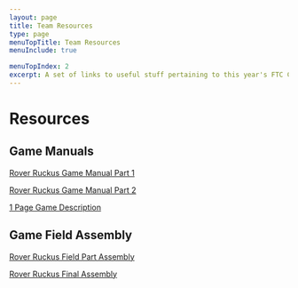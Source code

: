 ```yaml
---
layout: page
title: Team Resources
type: page
menuTopTitle: Team Resources
menuInclude: true

menuTopIndex: 2
excerpt: A set of links to useful stuff pertaining to this year's FTC Challenge.
---
```

Resources
=========

**Game Manuals**
----------------

[Rover Ruckus Game Manual Part 1](https://firstinspiresst01.blob.core.windows.net/ftc/2019/gefm1.pdf)

[Rover Ruckus Game Manual Part 2](https://firstinspiresst01.blob.core.windows.net/ftc/2019/gemf2.pdf)

[1 Page Game Description](https://firstinspiresst01.blob.core.windows.net/ftc/2019/gonemlpg.pdf)

**Game Field Assembly**
-----------------------

[Rover Ruckus Field Part Assembly](https://firstinspiresst01.blob.core.windows.net/ftc/2019/2019fieldasseewmbly1.1.pdf)

[Rover Ruckus Final Assembly](https://firstinspiresst01.blob.core.windows.net/ftc/2019/fieldsetjhupguide1.1.pdf)
